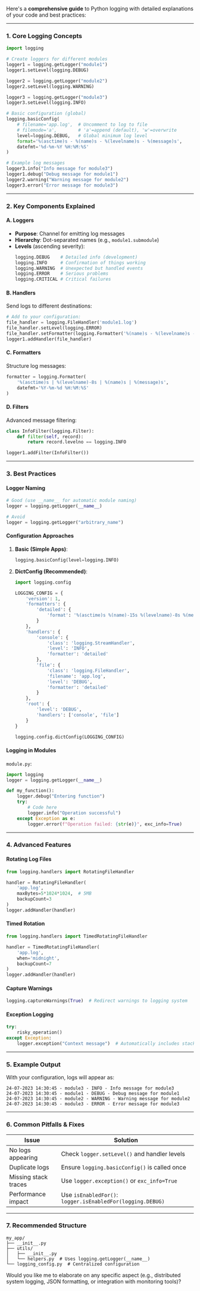 Here's a **comprehensive guide** to Python logging with detailed explanations of your code and best practices:

---

### **1. Core Logging Concepts**
```python
import logging

# Create loggers for different modules
logger1 = logging.getLogger("module1")
logger1.setLevel(logging.DEBUG)

logger2 = logging.getLogger("module2")
logger2.setLevel(logging.WARNING)

logger3 = logging.getLogger("module3")
logger3.setLevel(logging.INFO)

# Basic configuration (global)
logging.basicConfig(
    # filename='app.log',  # Uncomment to log to file
    # filemode='a',        # 'a'=append (default), 'w'=overwrite
    level=logging.DEBUG,   # Global minimum log level
    format='%(asctime)s - %(name)s - %(levelname)s - %(message)s',
    datefmt='%d-%m-%Y %H:%M:%S'
)

# Example log messages
logger3.info("Info message for module3")
logger1.debug("Debug message for module1")
logger2.warning("Warning message for module2")
logger3.error("Error message for module3")
```

---

### **2. Key Components Explained**

#### **A. Loggers**
- **Purpose**: Channel for emitting log messages
- **Hierarchy**: Dot-separated names (e.g., `module1.submodule`)
- **Levels** (ascending severity):
  ```python
  logging.DEBUG    # Detailed info (development)
  logging.INFO     # Confirmation of things working
  logging.WARNING  # Unexpected but handled events
  logging.ERROR    # Serious problems
  logging.CRITICAL # Critical failures
  ```

#### **B. Handlers**
Send logs to different destinations:
```python
# Add to your configuration:
file_handler = logging.FileHandler('module1.log')
file_handler.setLevel(logging.ERROR)
file_handler.setFormatter(logging.Formatter('%(name)s - %(levelname)s - %(message)s'))
logger1.addHandler(file_handler)
```

#### **C. Formatters**
Structure log messages:
```python
formatter = logging.Formatter(
    '%(asctime)s | %(levelname)-8s | %(name)s | %(message)s',
    datefmt='%Y-%m-%d %H:%M:%S'
)
```

#### **D. Filters**
Advanced message filtering:
```python
class InfoFilter(logging.Filter):
    def filter(self, record):
        return record.levelno == logging.INFO

logger1.addFilter(InfoFilter())
```

---

### **3. Best Practices**

#### **Logger Naming**
```python
# Good (use __name__ for automatic module naming)
logger = logging.getLogger(__name__)

# Avoid
logger = logging.getLogger("arbitrary_name")
```

#### **Configuration Approaches**
1. **Basic (Simple Apps)**:
   ```python
   logging.basicConfig(level=logging.INFO)
   ```

2. **DictConfig (Recommended)**:
   ```python
   import logging.config

   LOGGING_CONFIG = {
       'version': 1,
       'formatters': {
           'detailed': {
               'format': '%(asctime)s %(name)-15s %(levelname)-8s %(message)s'
           }
       },
       'handlers': {
           'console': {
               'class': 'logging.StreamHandler',
               'level': 'INFO',
               'formatter': 'detailed'
           },
           'file': {
               'class': 'logging.FileHandler',
               'filename': 'app.log',
               'level': 'DEBUG',
               'formatter': 'detailed'
           }
       },
       'root': {
           'level': 'DEBUG',
           'handlers': ['console', 'file']
       }
   }

   logging.config.dictConfig(LOGGING_CONFIG)
   ```

#### **Logging in Modules**
`module.py`:
```python
import logging
logger = logging.getLogger(__name__)

def my_function():
    logger.debug("Entering function")
    try:
        # Code here
        logger.info("Operation successful")
    except Exception as e:
        logger.error(f"Operation failed: {str(e)}", exc_info=True)
```

---

### **4. Advanced Features**

#### **Rotating Log Files**
```python
from logging.handlers import RotatingFileHandler

handler = RotatingFileHandler(
    'app.log',
    maxBytes=5*1024*1024,  # 5MB
    backupCount=3
)
logger.addHandler(handler)
```

#### **Timed Rotation**
```python
from logging.handlers import TimedRotatingFileHandler

handler = TimedRotatingFileHandler(
    'app.log',
    when='midnight',
    backupCount=7
)
logger.addHandler(handler)
```

#### **Capture Warnings**
```python
logging.captureWarnings(True)  # Redirect warnings to logging system
```

#### **Exception Logging**
```python
try:
    risky_operation()
except Exception:
    logger.exception("Context message")  # Automatically includes stack trace
```

---

### **5. Example Output**
With your configuration, logs will appear as:
```
24-07-2023 14:30:45 - module3 - INFO - Info message for module3
24-07-2023 14:30:45 - module1 - DEBUG - Debug message for module1
24-07-2023 14:30:45 - module2 - WARNING - Warning message for module2
24-07-2023 14:30:45 - module3 - ERROR - Error message for module3
```

---

### **6. Common Pitfalls & Fixes**

| Issue | Solution |
|-------|----------|
| No logs appearing | Check `logger.setLevel()` and handler levels |
| Duplicate logs | Ensure `logging.basicConfig()` is called once |
| Missing stack traces | Use `logger.exception()` or `exc_info=True` |
| Performance impact | Use `isEnabledFor()`: `logger.isEnabledFor(logging.DEBUG)` |

---

### **7. Recommended Structure**
```
my_app/
├── __init__.py
├── utils/
│   ├── __init__.py
│   └── helpers.py  # Uses logging.getLogger(__name__)
└── logging_config.py  # Centralized configuration
```

Would you like me to elaborate on any specific aspect (e.g., distributed system logging, JSON formatting, or integration with monitoring tools)?
